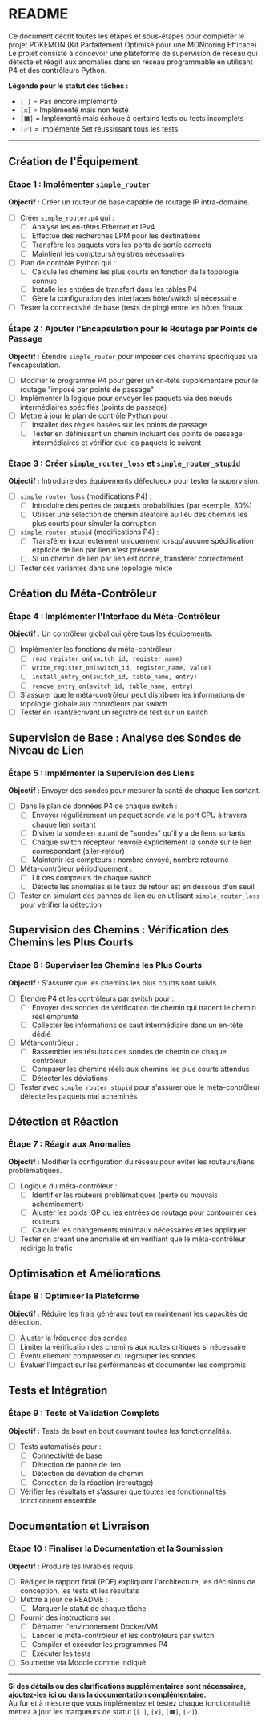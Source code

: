 # README

Ce document décrit toutes les étapes et sous-étapes pour compléter le projet POKEMON (Kit Parfaitement Optimisé pour une MONitoring Efficace). Le projet consiste à concevoir une plateforme de supervision de réseau qui détecte et réagit aux anomalies dans un réseau programmable en utilisant P4 et des contrôleurs Python.

**Légende pour le statut des tâches :**
- `[ ]` = Pas encore implémenté
- `[x]` = Implémenté mais non testé
- `[🟧]` = Implémenté mais échoue à certains tests ou tests incomplets
- `[✅]` = Implémenté Set réussissant tous les tests

---


## Création de l'Équipement

### Étape 1 : Implémenter `simple_router`

**Objectif :** Créer un routeur de base capable de routage IP intra-domaine.

- [ ] Créer `simple_router.p4` qui :  
  - [ ] Analyse les en-têtes Ethernet et IPv4  
  - [ ] Effectue des recherches LPM pour les destinations  
  - [ ] Transfère les paquets vers les ports de sortie corrects  
  - [ ] Maintient les compteurs/registres nécessaires
- [ ] Plan de contrôle Python qui :  
  - [ ] Calcule les chemins les plus courts en fonction de la topologie connue  
  - [ ] Installe les entrées de transfert dans les tables P4  
  - [ ] Gère la configuration des interfaces hôte/switch si nécessaire
- [ ] Tester la connectivité de base (tests de ping) entre les hôtes finaux

### Étape 2 : Ajouter l'Encapsulation pour le Routage par Points de Passage

**Objectif :** Étendre `simple_router` pour imposer des chemins spécifiques via l'encapsulation.

- [ ] Modifier le programme P4 pour gérer un en-tête supplémentaire pour le routage "imposé par points de passage"  
- [ ] Implémenter la logique pour envoyer les paquets via des nœuds intermédiaires spécifiés (points de passage)  
- [ ] Mettre à jour le plan de contrôle Python pour :  
  - [ ] Installer des règles basées sur les points de passage  
  - [ ] Tester en définissant un chemin incluant des points de passage intermédiaires et vérifier que les paquets le suivent

### Étape 3 : Créer `simple_router_loss` et `simple_router_stupid`

**Objectif :** Introduire des équipements défectueux pour tester la supervision.

- [ ] `simple_router_loss` (modifications P4) :  
  - [ ] Introduire des pertes de paquets probabilistes (par exemple, 30%)  
  - [ ] Utiliser une sélection de chemin aléatoire au lieu des chemins les plus courts pour simuler la corruption
- [ ] `simple_router_stupid` (modifications P4) :  
  - [ ] Transférer incorrectement uniquement lorsqu'aucune spécification explicite de lien par lien n'est présente  
  - [ ] Si un chemin de lien par lien est donné, transférer correctement
- [ ] Tester ces variantes dans une topologie mixte

## Création du Méta-Contrôleur

### Étape 4 : Implémenter l'Interface du Méta-Contrôleur

**Objectif :** Un contrôleur global qui gère tous les équipements.

- [ ] Implémenter les fonctions du méta-contrôleur :  
  - [ ] `read_register_on(switch_id, register_name)`  
  - [ ] `write_register_on(switch_id, register_name, value)`  
  - [ ] `install_entry_on(switch_id, table_name, entry)`  
  - [ ] `remove_entry_on(switch_id, table_name, entry)`
- [ ] S'assurer que le méta-contrôleur peut distribuer les informations de topologie globale aux contrôleurs par switch  
- [ ] Tester en lisant/écrivant un registre de test sur un switch

## Supervision de Base : Analyse des Sondes de Niveau de Lien

### Étape 5 : Implémenter la Supervision des Liens

**Objectif :** Envoyer des sondes pour mesurer la santé de chaque lien sortant.

- [ ] Dans le plan de données P4 de chaque switch :  
  - [ ] Envoyer régulièrement un paquet sonde via le port CPU à travers chaque lien sortant  
  - [ ] Diviser la sonde en autant de "sondes" qu'il y a de liens sortants  
  - [ ] Chaque switch récepteur renvoie explicitement la sonde sur le lien correspondant (aller-retour)
  - [ ] Maintenir les compteurs : nombre envoyé, nombre retourné
- [ ] Méta-contrôleur périodiquement :  
  - [ ] Lit ces compteurs de chaque switch  
  - [ ] Détecte les anomalies si le taux de retour est en dessous d'un seuil
- [ ] Tester en simulant des pannes de lien ou en utilisant `simple_router_loss` pour vérifier la détection

## Supervision des Chemins : Vérification des Chemins les Plus Courts

### Étape 6 : Superviser les Chemins les Plus Courts

**Objectif :** S'assurer que les chemins les plus courts sont suivis.

- [ ] Étendre P4 et les contrôleurs par switch pour :  
  - [ ] Envoyer des sondes de vérification de chemin qui tracent le chemin réel emprunté  
  - [ ] Collecter les informations de saut intermédiaire dans un en-tête dédié
- [ ] Méta-contrôleur :  
  - [ ] Rassembler les résultats des sondes de chemin de chaque contrôleur  
  - [ ] Comparer les chemins réels aux chemins les plus courts attendus  
  - [ ] Détecter les déviations
- [ ] Tester avec `simple_router_stupid` pour s'assurer que le méta-contrôleur détecte les paquets mal acheminés

## Détection et Réaction

### Étape 7 : Réagir aux Anomalies

**Objectif :** Modifier la configuration du réseau pour éviter les routeurs/liens problématiques.

- [ ] Logique du méta-contrôleur :  
  - [ ] Identifier les routeurs problématiques (perte ou mauvais acheminement)  
  - [ ] Ajuster les poids IGP ou les entrées de routage pour contourner ces routeurs  
  - [ ] Calculer les changements minimaux nécessaires et les appliquer
- [ ] Tester en créant une anomalie et en vérifiant que le méta-contrôleur redirige le trafic

## Optimisation et Améliorations

### Étape 8 : Optimiser la Plateforme

**Objectif :** Réduire les frais généraux tout en maintenant les capacités de détection.

- [ ] Ajuster la fréquence des sondes  
- [ ] Limiter la vérification des chemins aux routes critiques si nécessaire  
- [ ] Éventuellement compresser ou regrouper les sondes
- [ ] Évaluer l'impact sur les performances et documenter les compromis

## Tests et Intégration

### Étape 9 : Tests et Validation Complets

**Objectif :** Tests de bout en bout couvrant toutes les fonctionnalités.

- [ ] Tests automatisés pour :  
  - [ ] Connectivité de base  
  - [ ] Détection de panne de lien  
  - [ ] Détection de déviation de chemin  
  - [ ] Correction de la réaction (reroutage)
- [ ] Vérifier les résultats et s'assurer que toutes les fonctionnalités fonctionnent ensemble

## Documentation et Livraison

### Étape 10 : Finaliser la Documentation et la Soumission

**Objectif :** Produire les livrables requis.

- [ ] Rédiger le rapport final (PDF) expliquant l'architecture, les décisions de conception, les tests et les résultats  
- [ ] Mettre à jour ce README :  
  - [ ] Marquer le statut de chaque tâche  
- [ ] Fournir des instructions sur :  
  - [ ] Démarrer l'environnement Docker/VM  
  - [ ] Lancer le méta-contrôleur et les contrôleurs par switch  
  - [ ] Compiler et exécuter les programmes P4  
  - [ ] Exécuter les tests
- [ ] Soumettre via Moodle comme indiqué

---

**Si des détails ou des clarifications supplémentaires sont nécessaires, ajoutez-les ici ou dans la documentation complémentaire.**  
Au fur et à mesure que vous implémentez et testez chaque fonctionnalité, mettez à jour les marqueurs de statut (`[ ]`, `[x]`, `[🟧]`, `[✅]`).

